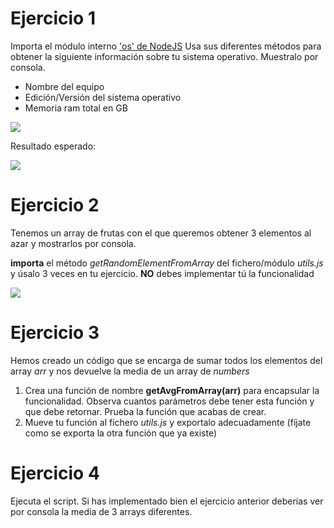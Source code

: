 # Ejercicio 1

Importa el módulo interno ['os' de NodeJS](https://www.geeksforgeeks.org/node-js-os/)
Usa sus diferentes métodos para obtener la siguiente información sobre tu sistema operativo. Muestralo por consola.

- Nombre del equipo
- Edición/Versión del sistema operativo
- Memoria ram total en GB

![](https://oscarm.tinytake.com/media/16472f3?filename=1718261870512_TinyTake13-06-2024-08-57-31_638538586701702054.png&sub_type=thumbnail_preview&type=attachment&width=731&height=800)

Resultado esperado:

![](https://oscarm.tinytake.com/media/16479bb?filename=1718275333324_TinyTake13-06-2024-12-42-09_638538721325255329.png&sub_type=thumbnail_preview&type=attachment&width=1196&height=156)

# Ejercicio 2 

Tenemos un array de frutas con el que queremos obtener 3 elementos al azar y mostrarlos por consola.

**importa** el método _getRandomElementFromArray_ del fichero/módulo _utils.js_ y úsalo 3 veces en tu ejercicio. **NO** debes implementar tú la funcionalidad

![](https://oscarm.tinytake.com/media/16479d0?filename=1718275500262_TinyTake13-06-2024-12-44-57_638538722993554899.png&sub_type=thumbnail_preview&type=attachment&width=1195&height=121)

# Ejercicio 3

Hemos creado un código que se encarga de sumar todos los elementos del array _arr_ y nos devuelve la media de un array de _numbers_

1. Crea una función de nombre **getAvgFromArray(arr)** para encapsular la funcionalidad. Observa cuantos parámetros debe tener esta función  y que debe retornar. Prueba la función que acabas de crear.
2. Mueve tu función al fichero _utils.js_ y exportalo adecuadamente (fíjate como se exporta la otra función que ya existe)

# Ejercicio 4

Ejecuta el script. Si has implementado bien el ejercicio anterior deberías ver por consola la media de 3 arrays diferentes.
